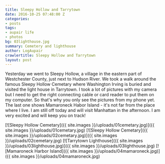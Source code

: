 ```yaml
---
title: Sleepy Hollow and Tarrytown
date: 2016-10-25 07:48:00 Z
categories:
- posts
tags:
- aupair life
- photos
bg: 03lighthouse.jpg
summary: Cemetery and lighthouse
author: LogAupair
crawlertitle: Sleepy Hollow and Tarrytown
layout: post
---
```


Yesterday we went to Sleepy Hollow, a village in the eastern part of Westchester County, just next to Hudson River. We took a walk around the famous Sleepy Hollow Cemetary where Washington Irving is buried and visited the light house in Tarrytown. 
I took a lot of pictures with my camera but I need to get the right connecting cable or card reader to put them on my computer. So that's why you only see the pictures from my phone yet. The last one shows Mamaroneck Habor Island - it's not far from the place where I live.
I am still off today and will visit Manhattan in the afternoon. I am very excited and will keep you on track!

[![Sleepy Hollow Cemetary]({{ site.images }}/uploads/01cemetary.jpg)]({{ site.images }}/uploads/01cemetary.jpg)
[![Sleepy Hollow Cemetary]({{ site.images }}/uploads/02cemetary.jpg)]({{ site.images }}/uploads/02cemetary.jpg)
[![Tarrytown Lighthouse]({{ site.images }}/uploads/03lighthouse.jpg)]({{ site.images }}/uploads/03lighthouse.jpg)
[![Mamaroneck Harbor Island]({{ site.images }}/uploads/04mamaroneck.jpg)]({{ site.images }}/uploads/04mamaroneck.jpg)